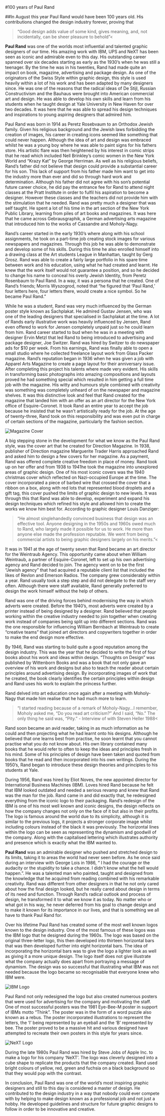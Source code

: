 #100 years of Paul Rand

##In August this year Paul Rand would have been 100 years old. His contributions changed the design industry forever, proving that

>“Good design adds value of some kind, gives meaning, and, 
not incidentally, can be sheer pleasure to behold”<

**Paul Rand** was one of the worlds most influential and talented graphic designers of our time. His amazing work with IBM, UPS and NeXT has been seen as iconic and admirable even to this day. His outstanding career spanned over six decades starting as early as the 1930’s when he was still a teenager. By the time he was in his twenties, Rand had made quite an impact on book, magazine, advertising and package design. As one of the originators of the Swiss Style within graphic design, this style is used heavily within a lot of his work and has been adapted by many designers since. He was one of the reasons that the radical ideas of De Stijl, Russian Constructivism and the Bauhaus were brought into American commercial art and design. He was able to develop his own skills and learn from his students when he taught design at Yale University in New Haven for over two decades. It was here that he was able to spread his design techniques and inspirations to young aspiring designers that admired him. 

Paul Rand was born in 1914 as Peretz Rosebvaum to an Orthodox Jewish family. Given his religious background and the Jewish laws forbidding the creation of images, his career in creating icons seemed like something that could never happen. Although the idea of art and design was embraced whilst he was a young boy where he was able to paint signs for his fathers store. His artistic flare was then heightened by his interest in comic strips that he read which included Nell Brinkley’s comic women in the New York World and “Krazy Kat” by George Herriman. As well as his religious beliefs, Rand’s father did not believe that design could provide a substantial career for his son. This lack of support from his father made him want to get into the industry more than ever and did so through hard work and determination. Although his father did not agree with his son’s potential future career choice, he did pay the entrance fee for Rand to attend night classes at the Pratt Institute in order to fulfil his aspiration to become a designer. However these classes and the teachers did not provide him with the stimulation that he needed. Rand was pretty much a designer that was self taught. He spent a lot of his time in the art section of the New York Public Library, learning from piles of art books and magazines. It was here that he came across Gebrausgraphik, a German advertising arts magazine that introduced him to the works of Cassandre and Moholy-Nagy.

Rand’s career started in the early 1930’s where along with his school assignments, he took on a part-time job creating stock images for various newspapers and magazines. Through this job he was able to demonstrate and develop some of his skills. During this time he also enrolled himself into a drawing class at the Art students League in Manhattan, taught by Gerg Grosz. Rand was able to create a fairly large portfolio in his spare time between work and his education, using what he had created and learnt. He knew that the work itself would not guarantee a position, and so he decided to change his name to conceal his overly Jewish Identity, from Peretz Rosenbaum to Paul Rand. In a way, it was a persona that he created. One of Rand’s friends; Morris Wyszogrod, noted that “he figured that ‘Paul Rand,’ four letters here, four letters there, would create a nice symbol. So he became Paul Rand.”

While he was a student, Rand was very much influenced by the German poster style known as Sachplakat. He admired Gustav Jensen, who was one of the leading designers that specialised in Sachplakat at the time. A lot of Rands early illustrative work was heavily influenced by Jensen, Rand even offered to work for Jensen completely unpaid just so he could learn from him. Rand career started to bud when he was in a meeting with designer Ervin Metzl that led Rand to being introduced to advertising and package designer, Joe Switzer. Rand was hired by Switzer to do newspaper ads for $10 per week. From his earnings, Rand was finally able to open a small studio where he collected freelance layout work from Glass Packer magazine. 
Rand’s reputation began in 1936 when he was given a job with Apparel Arts Magazine to create a page layout for their anniversary issue. After completing this project his talents where made very evident. His skills in transforming basic photographs into amazing compositions and layouts proved he had something special which resulted in him getting a full time job with the magazine. His witty and humours style combined with creativity was something was completely unheard of on the newspaper and magazine shelves. It was this distinctive look and feel that Rand created for the magazine that landed him with an offer as an art director for the New York office of Esquire-Coronet. It took Rand an entire year to accept the job because he insisted that he wasn’t artistically  ready for the job. At the age of twenty-three, Rand took on this responsibility and was even put in charge of certain sections of the magazine, particularly the fashion section.

![Magazine Cover](/images/ref-1.jpg)

A big stepping stone in the development for what we know as the Paul Rand style, was the cover art that he created for Direction Magazine. In 1938, publisher of Direction magazine Marguerite Trader Harris approached Rand and asked him to design a few covers for her magazine. As a payment, Rand was offered complete creative freedom in place of money. Rand took up on her offer and from 1938 to 1941he took the magazine into unexplored areas of graphic design. One of his most iconic covers was the 1940 christmas cover which reflected on Nazi-occupied Europe at the time. The cover incorporated a piece of barbed wire that crossed the cover that a ribbon on a box, along with red lots that represented blood droplets and a gift tag, this cover pushed the limits of graphic design to new levels. It was through this that Rand was able to develop, experiment and expand his design techniques which refined his style and allowed him to create the works we know him best for. According to graphic designer Louis Danziger:

>“He almost singlehandedly convinced business that design was an effective tool. Anyone designing in the 1950s and 1960s owed much to Rand, who largely made it possible for us to work. He more than anyone else made the profession reputable. We went from being commercial artists to being graphic designers largely on his merits.”<

It was in 1941 at the age of twenty seven that Rand became an art director for the Weintraub Agency. This opportunity came about when William Weintraub, a partner of Esquire-Coronet, left to set up his own advertising agency and Rand decided to join. The agency went on to be the first “Jewish agency” that had acquired a reputable client list that included the likes of Revlon and Emerson Radios. The company grew considerably within a year. Rand usually took a step step and did not delegate to the staff very often. Although there were staff available, Rand generally preferred to design the work himself without the help of others. 

Rand was one of the driving forces behind modernising the way in which adverts were created. Before the 1940’s, most adverts were created by a printer instead of being designed by a designer. Rand believed that people working within the creative industry needed to join together when creating work instead of companies being split up into different sections. Rand was the one responsible for influencing William Bernbach at Weintraub to create “creative teams” that joined art directors and copywriters together in order to make the end design more effective. 

By 1946, Rand was starting to build quite a good reputation among the design industry. This was the year that he decided to write the first of four books about his work and ideas within design. “Thoughts on Design” was published by Wittenborn Books and was a book that not only gave an overview of his work and designs but also to teach the reader about certain principles around advertising design. By incorporating images of work that he created, the book clearly identifies the certain principles within design and Rand uses his work to explain the princess further. 

Rand delved into art education once again after a meeting with Moholy-Nagy that made him realise that he had much more to learn.

>“I started reading because of a remark of Moholy-Nagy…I remember, Moholy asked me, “Do you read art criticism?” And I said, “No.” The only thing he said was, “Pity.” - Interview of with Steven Heller 1988<

Rand soon became an avid reader, taking in as much information as he could and then projecting what he had learnt onto his designs. Although he believed that one learns best from practise, he soon learnt that you cannot practise what you do not know about. His own library contained many books that he would refer to often to keep the ideas and principles fresh in his mind. Some of his principles of design have been taken and quoted from books that he read and then incorporated into his own writings. During the 1950’s, Rand began to introduce these design theories and principles to his students at Yale.

During 1956, Rand was hired by Eliot Noves, the new appointed director for International Business Machines (IBM). Loves hired Rand because he felt that IBM looked outdated and needed a serious revamp and knew that Rand was the man for the job. Rand came in and did exactly that, he redesigned everything from the iconic logo to their packaging. Rand’s redesign of the IBM is one of his most well known and iconic designs, the design reflects on how the company changes not only on the face of it but also in their profits. The logo is famous around the world due to its simplicity, although it is similar to the previous logs, it projects a stronger corporate image whilst including colours instead of the black it was previously. The horizontal lines within the logo can be seen as representing the dynamism  and goodwill of the company. Along with the capitalised lettering which illustrates authority and presence which is exactly what the IBM wanted to.


**Paul Rand** was an admirable designer who pushed and stretched design to its limits, taking it to areas the world had never seen before. As he once said during an interview with George Lois in 1986, “ I had the courage or the audacity or the stupidity to take a chance. I didn't know what the hell would happen.”. He was a talented man who painted, taught and designed from the knowledge that he acquired from reading combined with his remarkable creativity. Rand was different from other designers in that he not only cared about how the final design looked, but he really cared about design in terms of its need and function. Through Rand’s radical outlook and process of design, he transformed it to what we know it as today. No matter who or what got in his way, he never deferred from his goal to change design and to make it known for its importance in our lives, and that is something we all have to thank Paul Rand for.

Over his lifetime Paul Rand has created some of the most well known logos known to the design industry. One of the most famous of these logos was the IBM logo that he designed during the 1960s. The logo was based on the original three-letter logo, this then developed into thirteen horizontal bars that was then developed further into eight horizontal bars. The idea of incorporating the horizontal bars was to give the logo a lighter look as well as giving it a more unique design. The logo itself does not give illustrate what the company actually does apart from portraying a message of dynamism. The design was so successful that illustrating what IBM was not needed because the logo became so recognisable that everyone knew who IBM were.

![IBM Logo](/images/ref-2.jpg)

Paul Rand not only redesigned the logo but also created numerous posters that were used for advertising for the company and motivating the staff. One of most successful posters was the 1981 Eye-Bee-M poster in support of IBMs motto “Think”. The poster was in the form of a word puzzle also known as a rebus. The poster incorporated illustrations to represent the letters, the ‘I’ being represented by an eyeball and the ‘B’ represented by bee. The poster proved to be a massive hit and various designed have attempted to recreate their own posters in this style for years since. 

![NeXT Logo](/images/ref-3.jpg)

During the late 1980s Paul Rand was hired by Steve Jobs of Apple Inc. to make a logo for his company ‘NeXT’. The logo was cleverly designed into a cube shape to replicate the products that the company created. Rand used bright colours of yellow, red, green and fuchsia on a black background so that they would pop with the contrast. 

In conclusion, Paul Rand was one of the world’s most inspiring graphic designers and still to this day is considered a master of design. He contributed to the design industry in a way that nobody could ever compete with by helping to make design known as a professional job and not just a hobby. He developed guidelines and structure for future graphic designs to follow in order to be innovative and creative.


